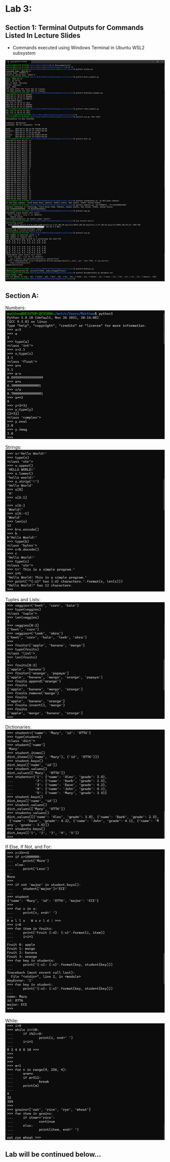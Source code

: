 # Lab 3:  
## Section 1: Terminal Outputs for Commands Listed In Lecture Slides
- Commands executed using Windows Terminal in Ubuntu WSL2 subsystem  
 
<kbd>
  <img src="/Lab_3/assets/Lab_3_1.png">
</kbd> 

## Section A:

Numbers:
<kbd>
  <img src="/Lab_3/assets/Lab_3a_1.png">
</kbd> 

Strings:
<kbd>
  <img src="/Lab_3/assets/Lab_3a_2.png">
</kbd> 

Tuples and Lists:
<kbd>
  <img src="/Lab_3/assets/Lab_3a_3.png">
</kbd> 

Dictionaries:
<kbd>
  <img src="/Lab_3/assets/Lab_3a_4.png">
</kbd> 

If Else, If Not, and For:
<kbd>
  <img src="/Lab_3/assets/Lab_3a_5.png">
</kbd> 

While:
<kbd>
  <img src="/Lab_3/assets/Lab_3a_6.png">
</kbd> 

## Lab will be continued below...
